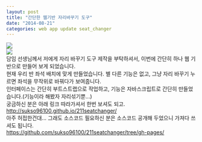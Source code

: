 ```yaml
---
layout: post
title: "간단한 웹기반 자리바꾸기 도구"
date: "2014-08-21"
categories: web app update seat_changer
---
```

<img class="image-wrapper" src="{{ site.url }}/resources/seatchanger1.png"><br>
<img class="image-wrapper" src="{{ site.url }}/resources/seatchanger2.png"><br>
담임 선생님께서 저에게 자리 바꾸기 도구 제작을 부탁하셔서, 이번에 간단히 하나 웹 기반으로 만들어 보게 되었습니다.<br>
현재 우리 반 좌석 배치에 맞게 만들었습니다. 별 다른 기능은 없고, 그냥 자리 바꾸기 누르면 좌석을 무작위로 바꿔다가 보여줍니다.<br>
인터페이스는 간단히 부트스트랩으로 작업하고, 기능은 자바스크립트로 간단히 만들었습니다.(기능이라 해봤자 자리섞기뿐...)<br>
궁금하신 분은 아래 링크 따라가셔서 한번 보셔도 되고.<br>
<a href="http://sukso96100.github.io/211seatchanger/">http://sukso96100.github.io/211seatchanger/</a><br>
아주 허접한건대... 그래도 소스코드 필요하신 분은 소스코드 공개해 두었으니 가져다 쓰셔도 됩니다.<br>
<a href="https://github.com/sukso96100/211seatchanger/tree/gh-pages">https://github.com/sukso96100/211seatchanger/tree/gh-pages/</a><br>
